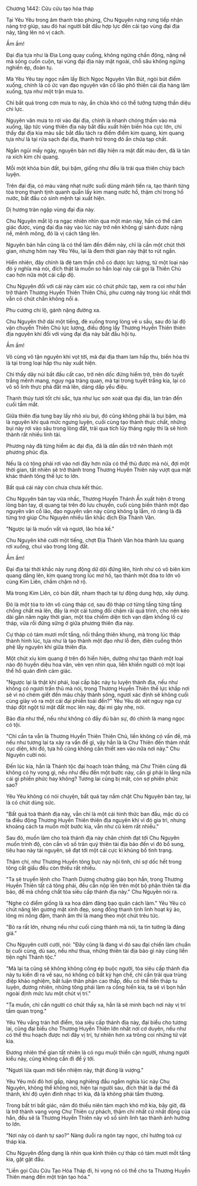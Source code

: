 




Chương 1442: Cửu cửu tạo hóa tháp


Tại Yêu Yêu trong âm thanh trào phúng, Chu Nguyên rưng rưng tiếp nhận nàng trợ giúp, sau đó hai người bắt đầu hợp lực đến cải tạo vùng đại địa này, tăng lên nó vị cách.

Ầm ầm!

Đại địa tựa như là Địa Long quay cuồng, không ngừng chấn động, nặng nề mà sóng cuồn cuộn, tại vùng đại địa này mặt ngoài, chỗ sâu không ngừng nghiền ép, đoàn tụ.

Mà Yêu Yêu tay ngọc nắm lấy Bích Ngọc Nguyên Văn Bút, ngòi bút điểm xuống, chính là có ức vạn đạo nguyên văn cổ lão phô thiên cái địa hàng lâm xuống, tựa như một trận mưa to.

Chỉ bất quá trong cơn mưa to này, ẩn chứa khó có thể tưởng tượng thần diệu chi lực.

Nguyên văn mưa to rơi vào đại địa, chính là nhanh chóng thấm vào mà xuống, lập tức vùng thiên địa này bắt đầu xuất hiện biến hóa cực lớn, chỉ thấy đại địa kia màu sắc bắt đầu tách ra điểm điểm kim quang, kim quang tựa như là tại rửa sạch đại địa, thanh trừ trong đó ẩn chứa tạp chất.

Ngắn ngủi mấy ngày, nguyên bản nơi đây hiện ra mặt đất màu đen, đã là tản ra xích kim chi quang.

Mỗi một khỏa bùn đất, bụi bặm, giống như đều là trải qua thiên chùy bách luyện.

Trên đại địa, có màu vàng nhạt nước suối dũng mãnh tiến ra, tạo thành từng tòa trong thanh tịnh quanh quẩn lấy kim mang nước hồ, thậm chí trong hồ nước, bắt đầu có sinh mệnh tại xuất hiện.

Dị hương tràn ngập vùng đại địa này.

Chu Nguyên mắt lộ ra ngạc nhiên nhìn qua một màn này, hắn có thể cảm giác được, vùng đại địa này vào lúc này trở nên không gì sánh được nặng nề, mênh mông, đó là vị cách tăng lên.

Nguyên bản hắn cũng là có thể làm đến điểm này, chỉ là cần một chút thời gian, nhưng hôm nay Yêu Yêu, lại là đem thời gian này thật to rút ngắn.

Hiển nhiên, đây chính là đệ tam thần chỗ có được lực lượng, từ một loại nào đó ý nghĩa mà nói, đích thật là muốn so hắn loại này cái gọi là Thiên Chủ cao hơn nữa một cái cấp độ.

Chu Nguyên đối với cái này cảm xúc có chút phức tạp, xem ra coi như hắn trở thành Thương Huyền Thiên Thiên Chủ, phu cương này trong lúc nhất thời vẫn có chút chấn không nổi a.

Phu cương chi lộ, gánh nặng đường xa.

Chu Nguyên thở dài một tiếng, đè xuống trong lòng vẻ u sầu, sau đó lại độ vận chuyển Thiên Chủ lực lượng, điều động lấy Thương Huyền Thiên thiên địa nguyên khí đối với vùng đại địa này bắt đầu hội tụ.

Ầm ầm!

Vô cùng vô tận nguyên khí vọt tới, mà đại địa tham lam hấp thu, biến hóa thì là tại trong loại hấp thu này xuất hiện.

Chỉ thấy dãy núi bắt đầu cất cao, trở nên dốc đứng hiểm trở, trên đó tuyết trắng mênh mang, nguy nga tráng quan, mà tại trong tuyết trắng kia, lại có vô số linh thực phá đất mà lên, dáng dấp yểu điệu.

Thanh thúy tươi tốt chi sắc, tựa như lục sơn xoát qua đại địa, lan tràn đến cuối tầm mắt.

Giữa thiên địa tung bay lấy nhỏ xíu bụi, đó cũng không phải là bụi bặm, mà là nguyên khí quá mức ngưng luyện, cuối cùng tạo thành thực chất, những bụi này rơi vào sâu trong lòng đất, trải qua tích lũy tháng ngày thì là sẽ hình thành rất nhiều linh tài.

Phương này đã từng hiểm ác đại địa, đã là dần dần trở nên thành một phương phúc địa.

Nếu là có tông phái rơi vào nơi đây hơn nữa có thể thủ được mà nói, đợi một thời gian, tất nhiên sẽ trở thành trong Thương Huyền Thiên này vượt qua mặt khác thánh tông thế lực to lớn.

Bất quá cái này còn chưa chưa kết thúc.

Chu Nguyên bàn tay vừa nhấc, Thương Huyền Thánh Ấn xuất hiện ở trong lòng bàn tay, dị quang tại trên đó lưu chuyển, cuối cùng biến thành một đạo nguyên văn cổ lão, đạo nguyên văn này cũng không lạ lẫm, rõ ràng là đã từng trợ giúp Chu Nguyên nhiều lần khắc địch Địa Thánh Văn.

"Ngược lại là muốn vất vả ngươi, lão hỏa kế."

Chu Nguyên khẽ cười một tiếng, chợt Địa Thánh Văn hóa thành lưu quang rơi xuống, chui vào trong lòng đất.

Ầm ầm!

Đại địa tại thời khắc này rung động dữ dội đứng lên, hình như có vô biên kim quang dâng lên, kim quang trong lúc mơ hồ, tạo thành một đóa to lớn vô cùng Kim Liên, chầm chậm nở rộ.

Mà trong Kim Liên, có bùn đất, nham thạch tại tự động dung hợp, xây dựng.

Đó là một tòa to lớn vô cùng tháp cơ, sau đó tháp cơ từng tầng từng tầng chồng chất mà lên, đây là một cái tương đối chậm rãi quá trình, cho nên kéo dài gần năm ngày thời gian, một tòa chiếm diện tích vạn dặm khổng lồ cự tháp, vừa rồi đứng sững ở giữa phương thiên địa này.

Cự tháp có tám mươi mốt tầng, nối thẳng thiên khung, mà trong lúc tháp thành hình lúc, tựa như là tạo thành một đạo như lỗ đen, điên cuồng thôn phệ lấy nguyên khí giữa thiên địa.

Một chút xíu kim quang ở trên đó hiển hiện, dường như tạo thành một loại nào đó huyền diệu hoa văn, vẻn vẹn nhìn qua, liền khiến người có một loại thể hồ quán đỉnh cảm giác.

"Ngược lại là thật khí phái, loại cấp bậc này tu luyện thánh địa, nếu như không có ngươi trấn thủ mà nói, trong Thương Huyền Thiên thế lực khắp nơi sẽ vì nó chém giết đến máu chảy thành sông, ngươi xác định sẽ không cuối cùng giày vò ra một cái đại phiền toái đến?" Yêu Yêu dò xét nguy nga cự tháp đột ngột từ mặt đất mọc lên này, đại mi gảy nhẹ, nói.

Bảo địa như thế, nếu như không có đầy đủ bản sự, đó chính là mang ngọc có tội.

"Chỉ cần ta vẫn là Thương Huyền Thiên Thiên Chủ, liền không có vấn đề, mà nếu như tương lai ta xảy ra vấn đề gì, vậy hẳn là là Chư Thiên đến thảm nhất cục diện, khi đó, tựa hồ cũng không cần thiết xen vào nữa nơi này." Chu Nguyên cười nói.

Đến lúc kia, hẳn là Thánh tộc đại hoạch toàn thắng, mà Chư Thiên cũng đã không có hy vọng gì, nếu như đều đến một bước này, cần gì phải lo lắng nữa cái gì phiền phức hay không? Tương lai cũng bị mất, còn sợ phiền phức sao?

Yêu Yêu không có nói chuyện, bất quá tay nắm chặt Chu Nguyên bàn tay, lại là có chút dùng sức.

"Bất quá toà thánh địa này, vẫn chỉ là một cái hình thức ban đầu, mặc dù có ta điều động Thương Huyền Thiên thiên địa nguyên khí vì đó gia trì, nhưng khoảng cách ta muốn một bước kia, vẫn như cũ kém rất nhiều."

Sau đó, muốn làm cho toà thánh địa này chân chính đạt tới Chu Nguyên muốn trình độ, còn cần vô số trân quý thiên tài địa bảo đến vì đó bổ sung, tiêu hao này tài nguyên, sẽ đạt tới một cái cực kì khủng bố tình trạng.

Thậm chí, như Thương Huyền tông bực này nội tình, chỉ sợ dốc hết trong tông cất giấu đều còn thiếu rất nhiều.

"Ta sẽ truyền lệnh cho Thanh Dương chưởng giáo bọn hắn, trong Thương Huyền Thiên tất cả tông phái, đều cần nộp lên trên một bộ phận thiên tài địa bảo, để mà chồng chất tòa siêu cấp thánh địa này." Chu Nguyên nói ra.

"Nghe có điểm giống là xa hoa dâm đãng bạo quân cách làm." Yêu Yêu có chút nâng lên gương mặt xinh đẹp, song đồng thanh tịnh linh hoạt kỳ ảo, lông mi nồng đậm, thanh âm thì là mang theo một chút trêu tức.

"Bỏ ra rất lớn, nhưng nếu như cuối cùng thành mà nói, ta tin tưởng là đáng giá."

Chu Nguyên cười cười, nói: "Đây cũng là đang vì đó sau đại chiến làm chuẩn bị cuối cùng, dù sao, nếu như thua, những thiên tài địa bảo gì này cũng liền tiện nghi Thánh tộc."

"Mà lại ta cũng sẽ không không công ép buộc người, tòa siêu cấp thánh địa này tu kiến đi ra về sau, nó không có bất kỳ hạn chế, chỉ cần trải qua trùng điệp khảo nghiệm, bất luận thân phận cao thấp, đều có thể tiến tháp tu luyện, đương nhiên, những tông phái làm ra cống hiến kia, ta sẽ vì bọn hắn ngoài định mức lưu một chút vị trí."

"Ta muốn, chỉ cần người có chút thấy xa, hẳn là sẽ minh bạch nơi này vị trí tầm quan trọng."

Yêu Yêu vầng trán hơi điểm, tòa siêu cấp thánh địa này, đại biểu cho tương lai, cũng đại biểu cho Thương Huyền Thiên lớn nhất nơi cơ duyên, nếu như có thể thu hoạch được nơi đây vị trí, tự nhiên hơn xa trông coi những tử vật kia.

Đương nhiên thế gian tất nhiên là có ngu muội thiển cận người, nhưng người kiểu này, cũng không cần đi để ý tới.

"Ngươi lửa quan mới tiền nhiệm này, thật đúng là vượng."

Yêu Yêu môi đỏ hơi gấp, nàng nghiêng đầu ngắm nghía lúc này Chu Nguyên, không thể không nói, hiện tại người sau, đích thật là đại thế đã thành, khí độ uyên đình nhạc trì kia, đã là không phải tầm thường.

Trong bất tri bất giác, năm đó thiếu niên tám mạch khó mở kia, bây giờ, đã là trở thành vang vọng Chư Thiên cự phách, thậm chí nhất cử nhất động của hắn, đều sẽ là Thương Huyền Thiên này vô số sinh linh tạo thành ảnh hưởng to lớn.

"Nơi này có danh tự sao?" Nàng duỗi ra ngón tay ngọc, chỉ hướng toà cự tháp kia.

Chu Nguyên đồng dạng là nhìn qua kình thiên cự tháp có tám mươi mốt tầng kia, gật gật đầu.

"Liền gọi Cửu Cửu Tạo Hóa Tháp đi, hi vọng nó có thể cho ta Thương Huyền Thiên mang đến một trận tạo hóa."




